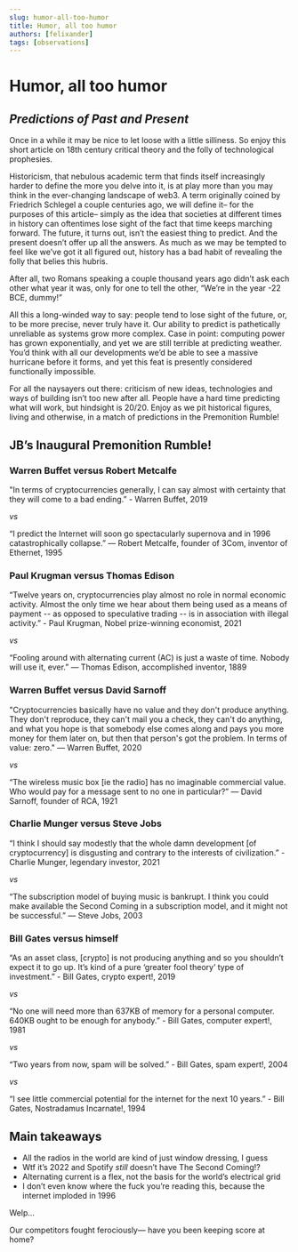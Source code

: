 ```yaml
---
slug: humor-all-too-humor
title: Humor, all too humor
authors: [felixander]
tags: [observations]
---
```


# Humor, all too humor

## _Predictions of Past and Present_

Once in a while it may be nice to let loose with a little silliness. So enjoy this short article on 18th century critical theory and the folly of technological prophesies.

Historicism, that nebulous academic term that finds itself increasingly harder to define the more you delve into it, is at play more than you may think in the ever-changing landscape of web3. A term originally coined by Friedrich Schlegel a couple centuries ago, we will define it– for the purposes of this article– simply as the idea that societies at different times in history can oftentimes lose sight of the fact that time keeps marching forward. The future, it turns out, isn’t the easiest thing to predict. And the present doesn’t offer up all the answers. As much as we may be tempted to feel like we’ve got it all figured out, history has a bad habit of revealing the folly that belies this hubris.

After all, two Romans speaking a couple thousand years ago didn’t ask each other what year it was, only for one to tell the other, “We’re in the year -22 BCE, dummy!”

All this a long-winded way to say: people tend to lose sight of the future, or, to be more precise, never truly have it. Our ability to predict is pathetically unreliable as systems grow more complex. Case in point: computing power has grown exponentially, and yet we are still terrible at predicting weather. You’d think with all our developments we’d be able to see a massive hurricane before it forms, and yet this feat is presently considered functionally impossible.

For all the naysayers out there: criticism of new ideas, technologies and ways of building isn’t too new after all. People have a hard time predicting what will work, but hindsight is 20/20. Enjoy as we pit historical figures, living and otherwise, in a match of predictions in the Premonition Rumble!

## JB’s Inaugural Premonition Rumble!

### Warren Buffet versus Robert Metcalfe

"In terms of cryptocurrencies generally, I can say almost with certainty that they will come to a bad ending.” - Warren Buffet, 2019

_vs_

“I predict the Internet will soon go spectacularly supernova and in 1996 catastrophically collapse.” — Robert Metcalfe, founder of 3Com, inventor of Ethernet, 1995

### Paul Krugman versus Thomas Edison

“Twelve years on, cryptocurrencies play almost no role in normal economic activity. Almost the only time we hear about them being used as a means of payment -- as opposed to speculative trading -- is in association with illegal activity.” - Paul Krugman, Nobel prize-winning economist, 2021

_vs_

“Fooling around with alternating current (AC) is just a waste of time. Nobody will use it, ever.” — Thomas Edison, accomplished inventor, 1889

### Warren Buffet versus David Sarnoff

"Cryptocurrencies basically have no value and they don't produce anything. They don't reproduce, they can't mail you a check, they can't do anything, and what you hope is that somebody else comes along and pays you more money for them later on, but then that person's got the problem. In terms of value: zero." — Warren Buffet, 2020

_vs_

“The wireless music box [ie the radio] has no imaginable commercial value. Who would pay for a message sent to no one in particular?” — David Sarnoff, founder of RCA, 1921

### Charlie Munger versus Steve Jobs

“I think I should say modestly that the whole damn development [of cryptocurrency] is disgusting and contrary to the interests of civilization.” - Charlie Munger, legendary investor, 2021

_vs_

“The subscription model of buying music is bankrupt. I think you could make available the Second Coming in a subscription model, and it might not be successful.” — Steve Jobs, 2003

### Bill Gates versus himself

“As an asset class, [crypto] is not producing anything and so you shouldn’t expect it to go up. It’s kind of a pure ‘greater fool theory’ type of investment.” - Bill Gates, crypto expert!, 2019

_vs_

“No one will need more than 637KB of memory for a personal computer. 640KB ought to be enough for anybody.” - Bill Gates, computer expert!, 1981

_vs_

“Two years from now, spam will be solved.” - Bill Gates, spam expert!, 2004

_vs_

“I see little commercial potential for the internet for the next 10 years.” - Bill Gates, Nostradamus Incarnate!, 1994

## Main takeaways

- All the radios in the world are kind of just window dressing, I guess
- Wtf it’s 2022 and Spotify _still_ doesn’t have The Second Coming!?
- Alternating current is a flex, not the basis for the world’s electrical grid
- I don’t even know where the fuck you’re reading this, because the internet imploded in 1996

Welp...

Our competitors fought ferociously— have you been keeping score at home?
